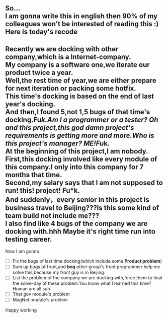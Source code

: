 So...     
I am gonna write this in english then 90% of my colleagues won't be interested of reading this :)
Here is today's recode
---
Recently we are docking with other company,which is a Internet-company.           
My company is a software one,we iterate our product twice a year.      
Well,the rest time of year,we are either prepare for next iteration or packing some hotfix.   
This time's docking is based on the end of last year's docking.   
And then,I found 5,not 1,5 bugs of that time's docking.Fu*k.Am I a programmer or a tester?
Oh and this project,this god damn project's requirements is getting more and more.Who is this project's manager?
ME!Fu*k.    
At the beginning of this project,I am nobody.     
First,this docking involved like every module of this company.I only into this company for 7 months that time.    
Second,my salary says that I am not supposed to run! this! project! Fu*k.     
And suddenly，every senior in this project is business travel to Beijing???Is this some kind of team build not include me???   
I also find like 4 bugs of the company we are docking with.hhh Maybe it's right time run into testing career.    
---
Now I am gonna     
-[ ] Fix the bugs of last time docking(which include some **Product problem**)
-[ ] Sum up bugs of front,and **beg** other group's front programmer help me solve this,because my front guy is in Beijing.
-[ ] List the problem of the company we are docking with,force them to final the solve-day of these problem.You know what I learned this time?Human are all sub.
-[ ] That gov module's problem
-[ ] MagNet module's problem

Happy working